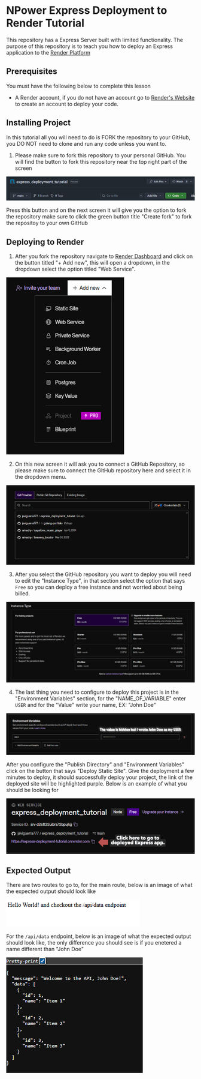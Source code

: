 # NPower Express Deployment to Render Tutorial
This repository has a Express Server built with limited functionality. The purpose of this repository is to teach you how to deploy an Express application to the [Render Platform](https://render.com/)

## Prerequisites
You must have the following below to complete this lesson
- A Render account, if you do not have an account go to [Render's Website](https://render.com) to create an account to deploy your code.


## Installing Project
In this tutorial all you will need to do is FORK the repository to your GitHub, you DO NOT need to clone and run any code unless you want to.

1. Please make sure to fork this repository to your personal GitHub. You will find the button to fork this repository near the top right part of the screen

![Locate Fork GitHub Repo](doc/images/ForkRepo.png)

Press this button and on the next screen it will give you the option to fork the repository make sure to click the green button title "Create fork" to fork the repositoy to your own GitHub

## Deploying to Render

1. After you fork the repository navigate to [Render Dashboard](https://dashboard.render.com/) and click on the button titled "+ Add new", this will open a dropdown, in the dropdown select the option titled "Web Service".

![Add New Render Project Button](doc/images/AddNew.png)

2. On this new screen it will ask you to connect a GitHub Repository, so please make sure to connect the GitHub repository here and select it in the dropdown menu.

![GitHub Repository](doc/images/GitHubRepo.png)

3. After you select the GitHub repository you want to deploy you will need to edit the "Instance Type", in that section select the option that says `Free` so you can deploy a free instance and not worried about being billed.

![Free Instance](doc/images/FreeInstance.png)

4. The last thing you need to configure to deploy this project is in the "Environment Variables" section, for the "NAME_OF_VARIABLE" enter `USER` and for the "Value" write your name, EX: "John Doe"

![Environment Variables](doc/images/EnvironmentVariables.png)

After you configure the "Publish Directory" and "Environment Variables" click on the button that says "Deploy Static Site". Give the deployment a few minutes to deploy, it should successfully deploy your project, the link of the deployed site will be highlighted purple. Below is an example of what you should be looking for

![Deployed Express Application](doc/images/DeployedLink.png)


## Expected Output

There are two routes to go to, for the main route, below is an image of what the expected output should look like

![Expected Output Main Endpoint](doc/images/ExpectedOutputMain.png)

For the `/api/data` endpoint, below is an image of what the expected output should look like, the only difference you should see is if you enetered a name different than "John Doe"

![Expected Output Api Data Endpoint](doc/images/ExpectedOutputApiData.png)